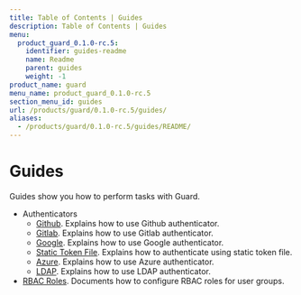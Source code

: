 ```yaml
---
title: Table of Contents | Guides
description: Table of Contents | Guides
menu:
  product_guard_0.1.0-rc.5:
    identifier: guides-readme
    name: Readme
    parent: guides
    weight: -1
product_name: guard
menu_name: product_guard_0.1.0-rc.5
section_menu_id: guides
url: /products/guard/0.1.0-rc.5/guides/
aliases:
  - /products/guard/0.1.0-rc.5/guides/README/
---
```


# Guides

Guides show you how to perform tasks with Guard.

- Authenticators
  - [Github](/docs/guides/authenticator/github.md). Explains how to use Github authenticator.
  - [Gitlab](/docs/guides/authenticator/gitlab.md). Explains how to use Gitlab authenticator.
  - [Google](/docs/guides/authenticator/google.md). Explains how to use Google authenticator.
  - [Static Token File](/docs/guides/authenticator/static_token_file.md). Explains how to authenticate using static token file.
  - [Azure](/docs/guides/authenticator/azure.md). Explains how to use Azure authenticator.
  - [LDAP](/docs/guides/authenticator/ldap.md). Explains how to use LDAP authenticator.
- [RBAC Roles](/docs/guides/rbac.md). Documents how to configure RBAC roles for user groups.
